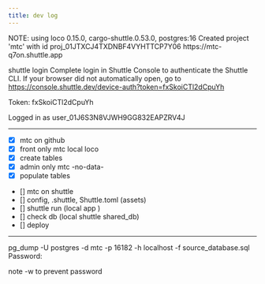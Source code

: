 ```yaml
---
title: dev log
---
```


<main>
NOTE: using loco 0.15.0,  cargo-shuttle.0.53.0,  postgres:16
Created project 'mtc' with id proj_01JTXCJ4TXDNBF4VYHTTCP7Y06
https://mtc-q7on.shuttle.app

shuttle login
Complete login in Shuttle Console to authenticate the Shuttle CLI.
If your browser did not automatically open, go to https://console.shuttle.dev/device-auth?token=fxSkoiCTl2dCpuYh

Token: fxSkoiCTl2dCpuYh

Logged in as user_01J6S3N8VJWH9GG832EAPZRV4J

---

- [x] mtc on github
- [x] front only mtc local loco  
- [x] create tables 
- [x] admin only mtc -no-data-   
- [x] populate tables
- [] mtc on shuttle
- [] config, .shuttle, Shuttle.toml (assets)
- [] shuttle run (local app )
- [] check db (local shuttle shared_db)
- [] deploy

---

pg_dump -U postgres -d mtc -p 16182 -h localhost -f source_database.sql
Password: 

note -w to prevent password



</main>
